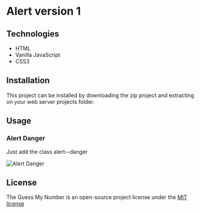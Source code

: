 # Alert version 1

## Technologies
* HTML
* Vanilla JavaScript
* CSS3

## Installation

This project can be installed by downloading the zip project and extracting on your web server projects folder.

## Usage

### Alert Danger

Just add the class alert--danger

![Alert Danger](components/alerts/alert_1/screenshots/alert_1_danger_example)


## License
The Guess My Number is an open-source project license under the [MIT license](license)

